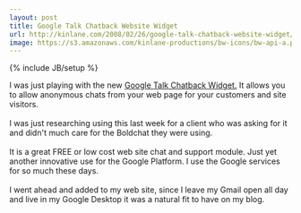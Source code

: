 ```yaml
---
layout: post
title: Google Talk Chatback Website Widget
url: http://kinlane.com/2008/02/26/google-talk-chatback-website-widget/
image: https://s3.amazonaws.com/kinlane-productions/bw-icons/bw-api-a.png
---
```

{% include JB/setup %}
<p>
     I was just playing with the new <a href="http://googletalk.blogspot.com/2008/02/google-talk-chatback.html">Google Talk Chatback Widget.</a> It allows you to allow anonymous chats from your web page for your customers and site visitors.
     <br />
     <br />
     I was just researching using this last week for a client who was asking for it and didn't much care for the Boldchat they were using.
     <br />
     <br />
     It is a great FREE or low cost web site chat and support module. Just yet another innovative use for the Google Platform. I use the Google services for so much these days.
     <br />
     <br />
     I went ahead and added to my web site, since I leave my Gmail open all day and live in my Google Desktop it was a natural fit to have on my blog.
</p>